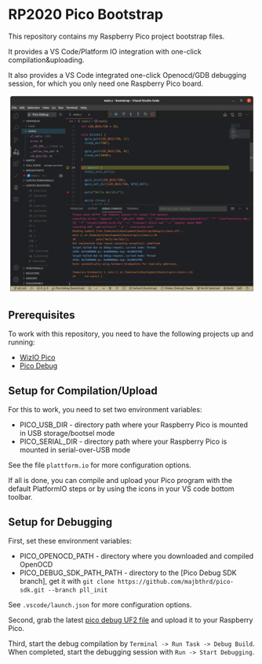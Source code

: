 # RP2020 Pico Bootstrap

This repository contains my Raspberry Pico project bootstrap files.

It provides a VS Code/Platform IO integration with one-click compilation&uploading.

It also provides a VS Code integrated one-click Openocd/GDB debugging session, for which you only need one Raspberry Pico board.

![](examples/vs_code_debugging_session.png)

## Prerequisites

To work with this repository, you need to have the following projects up and running:

- [WizIO Pico](https://github.com/Wiz-IO/wizio-pico/)
- [Pico Debug](https://github.com/majbthrd/pico-debug)

## Setup for Compilation/Upload

For this to work, you need to set two environment variables:

- PICO_USB_DIR - directory path where your Raspberry Pico is mounted in USB storage/bootsel mode
- PICO_SERIAL_DIR - directory path where your Raspberry Pico is mounted in serial-over-USB mode

See the file `plattform.io` for more configuration options.

If all is done, you can compile and upload your Pico program with the default PlatformIO steps or by using the icons in your VS code bottom toolbar.

## Setup for Debugging

First, set these environment variables:

- PICO_OPENOCD_PATH - directory where you downloaded and compiled OpenOCD
- PICO_DEBUG_SDK_PATH_PATH - directory to the [Pico Debug SDK branch], get it with `git clone https://github.com/majbthrd/pico-sdk.git --branch pll_init`

See `.vscode/launch.json` for more configuration options.

Second, grab the latest [pico debug UF2 file](https://github.com/majbthrd/pico-debug/releases/tag/v10.03) and upload it to your Raspberry Pico.

Third, start the debug compilation by `Terminal -> Run Task -> Debug Build`. When completed, start the debugging session with `Run -> Start Debugging`.
